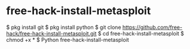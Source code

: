 # free-hack-install-metasploit
$ pkg install git 
$ pkg install python 
$ git clone https://github.com/free-hack/free-hack-install-metasploit.git
$ cd free-hack-install-metasploit
$ chmod +x *
$ Python free-hack-install-metasploit


